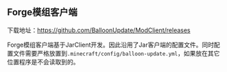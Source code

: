 ## Forge模组客户端

下载地址：https://github.com/BalloonUpdate/ModClient/releases

Forge模组客户端基于JarClient开发。因此沿用了Jar客户端的配置文件。同时配置文件需要严格放置到`.minecraft/config/balloon-update.yml`，如果放在其它位置程序是不会读取到的。